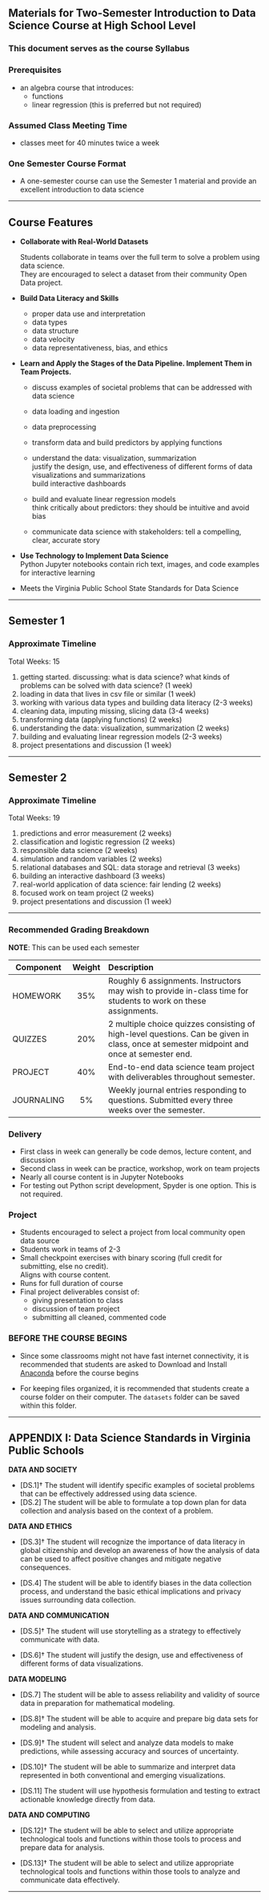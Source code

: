 ## Materials for Two-Semester Introduction to Data Science Course at High School Level

### This document serves as the course **Syllabus**

### Prerequisites
- an algebra course that introduces:
  - functions
  - linear regression (this is preferred but not required)

### Assumed Class Meeting Time
- classes meet for 40 minutes twice a week

### One Semester Course Format
- A one-semester course can use the Semester 1 material and provide an excellent introduction to data science

---

## Course Features


- **Collaborate with Real-World Datasets**   

  Students collaborate in teams over the full term to solve a problem using data science.  
  They are encouraged to select a dataset from their community Open Data project.

- **Build Data Literacy and Skills**  

  - proper data use and interpretation
  - data types
  - data structure
  - data velocity
  - data representativeness, bias, and ethics  

- **Learn and Apply the Stages of the Data Pipeline.  Implement Them in Team Projects.**  

  - discuss examples of societal problems that can be addressed with data science

  - data loading and ingestion

  - data preprocessing

  - transform data and build predictors by applying functions

  - understand the data: visualization, summarization  
    justify the design, use, and effectiveness of different forms of data visualizations and summarizations  
    build interactive dashboards

  - build and evaluate linear regression models  
    think critically about predictors: they should be intuitive and avoid bias

  - communicate data science with stakeholders: tell a compelling, clear, accurate story  

- **Use Technology to Implement Data Science**    
  Python Jupyter notebooks contain rich text, images, and code examples for interactive learning

- Meets the Virginia Public School State Standards for Data Science

---

## Semester 1

### Approximate Timeline

Total Weeks: 15  
1) getting started. discussing: what is data science? what kinds of problems can be solved with data science? (1 week)  
2) loading in data that lives in csv file or similar (1 week)  
3) working with various data types and building data literacy (2-3 weeks)  
4) cleaning data, imputing missing, slicing data (3-4 weeks)  
5) transforming data (applying functions) (2 weeks)  
6) understanding the data: visualization, summarization (2 weeks)  
7) building and evaluating linear regression models (2-3 weeks)  
8) project presentations and discussion (1 week)  

---

## Semester 2

### Approximate Timeline

Total Weeks: 19  
1) predictions and error measurement (2 weeks)  
2) classification and logistic regression (2 weeks)  
3) responsible data science (2 weeks)  
4) simulation and random variables (2 weeks)  
5) relational databases and SQL: data storage and retrieval (3 weeks)  
6) building an interactive dashboard (3 weeks)  
7) real-world application of data science: fair lending (2 weeks)  
8) focused work on team project (2 weeks)   
9) project presentations and discussion (1 week)  

---

### Recommended Grading Breakdown

**NOTE**: This can be used each semester  

| Component   | Weight | Description |
| ----------- | :-----------: | :----------- |
| HOMEWORK      | 35%       | Roughly 6 assignments. Instructors may wish to provide in-class time for students to work on these assignments. |
| QUIZZES      | 20%       | 2 multiple choice quizzes consisting of high-level questions. Can be given in class, once at semester midpoint and once at semester end.|
| PROJECT      | 40%       | End-to-end data science team project with deliverables throughout semester. |
| JOURNALING      | 5%       | Weekly journal entries responding to questions. Submitted every three weeks over the semester. |


### Delivery

- First class in week can generally be code demos, lecture content, and discussion
- Second class in week can be practice, workshop, work on team projects
- Nearly all course content is in Jupyter Notebooks
- For testing out Python script development, Spyder is one option. This is not required.

### Project

- Students encouraged to select a project from local community open data source  
- Students work in teams of 2-3
- Small checkpoint exercises with binary scoring (full credit for submitting, else no credit).  
  Aligns with course content.
- Runs for full duration of course
- Final project deliverables consist of:  
  - giving presentation to class 
  - discussion of team project 
  - submitting all cleaned, commented code
  
### BEFORE THE COURSE BEGINS
  
- Since some classrooms might not have fast internet connectivity, it is recommended that students are asked to Download and Install [Anaconda](https://www.anaconda.com/products/individual) before the course begins

- For keeping files organized, it is recommended that students create a course folder on their computer. The `datasets` folder can be saved within this folder.

---

## APPENDIX I: Data Science Standards in Virginia Public Schools

**DATA AND SOCIETY**  
- [DS.1]†  The student will identify specific examples of societal problems that can be effectively addressed using data science.
- [DS.2]	 The student will be able to formulate a top down plan for data collection and analysis based on the context of a problem.

**DATA AND ETHICS**  
- [DS.3]†  The student will recognize the importance of data literacy in global citizenship and develop an awareness of how the analysis of data can be used to affect positive changes and mitigate negative consequences.

- [DS.4]	 The student will be able to identify biases in the data collection process, and understand the basic ethical implications and privacy issues surrounding data collection.

**DATA AND COMMUNICATION**    
- [DS.5]†  The student will use storytelling as a strategy to effectively communicate with data.

- [DS.6]†  The student will justify the design, use and effectiveness of different forms of data visualizations.

**DATA MODELING**  
- [DS.7]  The student will be able to assess reliability and validity of source data in preparation for mathematical modeling.

- [DS.8]†  The student will be able to acquire and prepare big data sets for modeling and analysis.

- [DS.9]†  The student will select and analyze data models to make predictions, while assessing accuracy and sources of uncertainty.

- [DS.10]†  The student will be able to summarize and interpret data represented in both conventional and emerging visualizations.

- [DS.11]  The student will use hypothesis formulation and testing to extract actionable knowledge directly from data.

**DATA AND COMPUTING**  
- [DS.12]†  The student will be able to select and utilize appropriate technological tools and functions within those tools to process and prepare data for analysis.

- [DS.13]†  The student will be able to select and utilize appropriate technological tools and functions within those tools to analyze and communicate data effectively.

---
